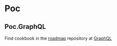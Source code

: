 # Poc

## Poc.GraphQL

Find cookbook in the [roadmap](https://github.com/diplomegalo/roadmap/tree/master) repository at [GraphQL](https://github.com/diplomegalo/roadmap/blob/master/themes/GraphQL/GraphQL.md)
